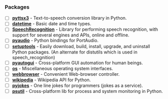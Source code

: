 ### Packages

- [ ] [**pyttsx3**](https://pypi.org/project/pyttsx3/) - Text-to-speech conversion library in Python.
- [ ] [**datetime**](https://docs.python.org/3/library/datetime.html) - Basic date and time types.
- [ ] [**SpeechRecognition**](https://pypi.org/project/SpeechRecognition/) - Library for performing speech recognition, with support for several engines and APIs, online and offline.
- [ ] [**pyaudio**](https://pypi.org/project/PyAudio/) - Python bindings for PortAudio.
- [ ] [**setuptools**](https://pypi.org/project/setuptools/) - Easily download, build, install, upgrade, and uninstall Python packages. (An alternate for distutils which is used in speech_recognition)
- [ ] [**pyautogui**](https://pypi.org/project/PyAutoGUI/) - Cross-platform GUI automation for human beings.
- [ ] [**os**](https://docs.python.org/3/library/os.html) - Miscellaneous operating system interfaces.
- [ ] [**webbrowser**](https://docs.python.org/3/library/webbrowser.html) - Convenient Web-browser controller.
- [ ] [**wikipedia**](https://pypi.org/project/wikipedia/) - Wikipedia API for Python.
- [ ] [**pyjokes**](https://pypi.org/project/pyjokes/) - One line jokes for programmers (jokes as a service).
- [ ] [**psutil**](https://pypi.org/project/psutil/) - Cross-platform lib for process and system monitoring in Python.